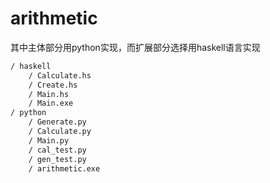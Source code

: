 # arithmetic
其中主体部分用python实现，而扩展部分选择用haskell语言实现

```tcl
/ haskell
	/ Calculate.hs
	/ Create.hs
	/ Main.hs
	/ Main.exe
/ python
	/ Generate.py
	/ Calculate.py
	/ Main.py
	/ cal_test.py
	/ gen_test.py
	/ arithmetic.exe
```

